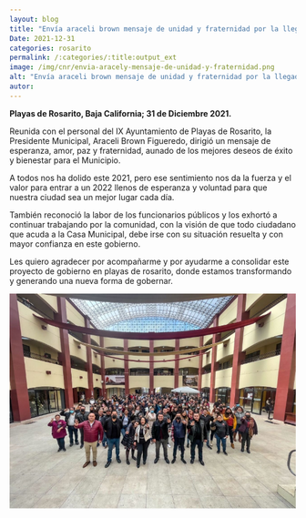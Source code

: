 ```yaml
---
layout: blog
title: "Envía araceli brown mensaje de unidad y fraternidad por la llegada del año 2022"
Date: 2021-12-31
categories: rosarito
permalink: /:categories/:title:output_ext
image: /img/cnr/envia-aracely-mensaje-de-unidad-y-fraternidad.png
alt: "Envía araceli brown mensaje de unidad y fraternidad por la llegada del año 2022"
autor:
---
```


**Playas de Rosarito, Baja California; 31 de Diciembre 2021.** 

Reunida con el personal del IX Ayuntamiento de Playas de Rosarito, la Presidente Municipal, Araceli Brown Figueredo, dirigió un mensaje de esperanza, amor, paz y fraternidad, aunado de los mejores deseos de éxito y bienestar para el Municipio.

A todos nos ha dolido este 2021, pero ese sentimiento nos da la fuerza y el valor para entrar a un 2022 llenos de esperanza y voluntad para que nuestra ciudad sea un mejor lugar cada día.

También reconoció la labor de los funcionarios públicos y los exhortó a continuar trabajando por la comunidad, con la visión de que todo ciudadano que acuda a la Casa Municipal, debe irse con su situación resuelta y con mayor confianza en este gobierno.

Les quiero agradecer por acompañarme y por ayudarme a consolidar este proyecto de gobierno en playas de rosarito, donde estamos transformando y generando una nueva forma de gobernar.

<div id="carouselExampleSlidesOnly" class="carousel slide" data-ride="carousel">
  <div class="carousel-inner">
    <div class="carousel-item active">
       <img class="d-block w-100" src="/img/cnr/envia-aracely-mensaje-de-unidad-y-fraternidad.png" loading="lazy"  alt="Envía araceli brown mensaje de unidad y fraternidad por la llegada del año 2022">
    </div>
  </div>
</div>